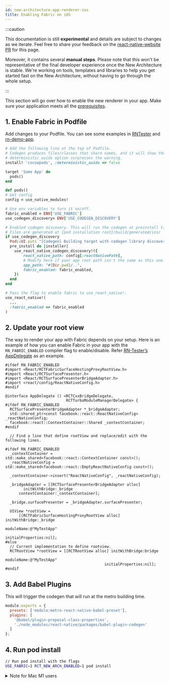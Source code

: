 ```yaml
---
id: new-architecture-app-renderer-ios
title: Enabling Fabric on iOS
---
```


:::caution

This documentation is still **experimental** and details are subject to changes as we iterate. Feel free to share your feedback on the [react-native-website PR](https://github.com/facebook/react-native-website) for this page.

Moreover, it contains several **manual steps**. Please note that this won't be representative of the final developer experience once the New Architecture is stable. We're working on tools, templates and libraries to help you get started fast on the New Architecture, without having to go through the whole setup.

:::

This section will go over how to enable the new renderer in your app. Make sure your application meets all the [prerequisites](new-architecture-app-intro).

## 1. Enable Fabric in Podfile

Add changes to your Podfile. You can see some examples in [RNTester](https://github.com/facebook/react-native/blob/main/packages/rn-tester/Podfile) and [rn-demo-app](https://github.com/facebook/fbt/blob/rn-demo-app/ios/Podfile).

```ruby title="Podfile"
# Add the following line at the top of Podfile.
# Codegen produces files/classes that share names, and it will show the warning.
# deterministic_uuids option surpresses the warning.
install! 'cocoapods', :deterministic_uuids => false

target 'Some App' do
  pods()
end

def pods()
# Get config
config = use_native_modules!

# Use env variables to turn it on/off.
fabric_enabled = ENV['USE_FABRIC']
use_codegen_discovery= ENV['USE_CODEGEN_DISCOVERY']

# Enabled codegen discovery. This will run the codegen at preinstall time.
# Files are generated at {pod installation root}/build/generated/ios/
if use_codegen_discovery
  Pod::UI.puts "[Codegen] Building target with codegen library discovery enabled."
  pre_install do |installer|
    use_react_native_codegen_discovery!({
        react_native_path: config[:reactNativePath],
        # Modify here if your app root path isn't the same as this one.
        app_path: "#{Dir.pwd}/..",
        fabric_enabled: fabric_enabled,
    })
  end
end

# Pass the flag to enable fabric to use_react_native!.
use_react_native!(
  ...
  :fabric_enabled => fabric_enabled
)
```

## 2. Update your root view

The way to render your app with Fabric depends on your setup. Here is an example of how you can enable Fabric in your app with the `RN_FABRIC_ENABLED` compiler flag to enable/disable. Refer [RN-Tester’s AppDelegate](https://github.com/facebook/react-native/blob/main/packages/rn-tester/RNTester/AppDelegate.mm) as an example.

```objc title="AppDelegate.mm"
#ifdef RN_FABRIC_ENABLED
#import <React/RCTFabricSurfaceHostingProxyRootView.h>
#import <React/RCTSurfacePresenter.h>
#import <React/RCTSurfacePresenterBridgeAdapter.h>
#import <react/config/ReactNativeConfig.h>
#endif

@interface AppDelegate () <RCTCxxBridgeDelegate,
                           RCTTurboModuleManagerDelegate> {
#ifdef RN_FABRIC_ENABLED
  RCTSurfacePresenterBridgeAdapter *_bridgeAdapter;
  std::shared_ptr<const facebook::react::ReactNativeConfig> _reactNativeConfig;
  facebook::react::ContextContainer::Shared _contextContainer;
#endif

  // Find a line that define rootView and replace/edit with the following lines.

#ifdef RN_FABRIC_ENABLED
  _contextContainer = std::make_shared<facebook::react::ContextContainer const>();
  _reactNativeConfig = std::make_shared<facebook::react::EmptyReactNativeConfig const>();

  _contextContainer->insert("ReactNativeConfig", _reactNativeConfig);

  _bridgeAdapter = [[RCTSurfacePresenterBridgeAdapter alloc]
        initWithBridge:_bridge
      contextContainer:_contextContainer];

  _bridge.surfacePresenter = _bridgeAdapter.surfacePresenter;

  UIView *rootView =
      [[RCTFabricSurfaceHostingProxyRootView alloc] initWithBridge:_bridge
                                                        moduleName:@"MyTestApp"
                                                 initialProperties:nil];
#else
  // Current implementation to define rootview.
  RCTRootView *rootView = [[RCTRootView alloc] initWithBridge:bridge
                                                   moduleName:@"MyTestApp"
                                            initialProperties:nil];
#endif
```

## 3. Add Babel Plugins

This will trigger the codegen that will run at the metro building time.

```javascript title="babel.config.js"
module.exports = {
  presets: ['module:metro-react-native-babel-preset'],
  plugins: [
    '@babel/plugin-proposal-class-properties',
    './node_modules/react-native/packages/babel-plugin-codegen'
  ]
};
```

## 4. Run pod install

```bash
// Run pod install with the flags
USE_FABRIC=1 RCT_NEW_ARCH_ENABLED=1 pod install
```

<details>
  <summary>Note for Mac M1 users</summary>
Mac M1 architecture is not directly compatible with Cocoapods. If you encounter issues when installing pods, you can solve it by running:

- `sudo arch -x86_64 gem install ffi`
- `arch -x86_64 pod install`

These commands install the `ffi` package, to load dynamically-linked libraries and let you run the `pod install` properly, and runs `pod install` with the proper architecture.

</details>
